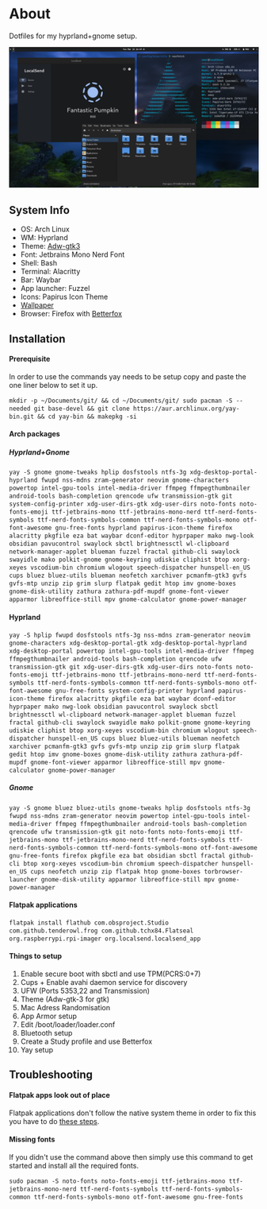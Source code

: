 # About
Dotfiles for my hyprland+gnome setup. 

![Screenshot](screenshot.png)

## System Info

- OS: Arch Linux
- WM: Hyprland
- Theme: [Adw-gtk3](https://github.com/lassekongo83/adw-gtk3)
- Font: Jetbrains Mono Nerd Font
- Shell: Bash
- Terminal: Alacritty
- Bar: Waybar
- App launcher: Fuzzel
- Icons: Papirus Icon Theme
- [Wallpaper](https://raw.githubusercontent.com/M0-7/dotfiles/main/Wallpapers/wallpaper.jpg)
- Browser: Firefox with [Betterfox](https://github.com/yokoffing/BetterFox)

## Installation

#### Prerequisite
In order to use the commands yay needs to be setup copy and paste the one liner below to set it up.

```
mkdir -p ~/Documents/git/ && cd ~/Documents/git/ sudo pacman -S --needed git base-devel && git clone https://aur.archlinux.org/yay-bin.git && cd yay-bin && makepkg -si
```

#### Arch packages

##### Hyprland+Gnome
```
yay -S gnome gnome-tweaks hplip dosfstools ntfs-3g xdg-desktop-portal-hyprland fwupd nss-mdns zram-generator neovim gnome-characters powertop intel-gpu-tools intel-media-driver ffmpeg ffmpegthumbnailer android-tools bash-completion qrencode ufw transmission-gtk git system-config-printer xdg-user-dirs-gtk xdg-user-dirs noto-fonts noto-fonts-emoji ttf-jetbrains-mono ttf-jetbrains-mono-nerd ttf-nerd-fonts-symbols ttf-nerd-fonts-symbols-common ttf-nerd-fonts-symbols-mono otf-font-awesome gnu-free-fonts hyprland papirus-icon-theme firefox alacritty pkgfile eza bat waybar dconf-editor hyprpaper mako nwg-look obsidian pavucontrol swaylock sbctl brightnessctl wl-clipboard network-manager-applet blueman fuzzel fractal github-cli swaylock swayidle mako polkit-gnome gnome-keyring udiskie cliphist btop xorg-xeyes vscodium-bin chromium wlogout speech-dispatcher hunspell-en_US cups bluez bluez-utils blueman neofetch xarchiver pcmanfm-gtk3 gvfs gvfs-mtp unzip zip grim slurp flatpak gedit htop imv gnome-boxes gnome-disk-utility zathura zathura-pdf-mupdf gnome-font-viewer apparmor libreoffice-still mpv gnome-calculator gnome-power-manager
```

#### Hyprland
```
yay -S hplip fwupd dosfstools ntfs-3g nss-mdns zram-generator neovim gnome-characters xdg-desktop-portal-gtk xdg-desktop-portal-hyprland xdg-desktop-portal powertop intel-gpu-tools intel-media-driver ffmpeg ffmpegthumbnailer android-tools bash-completion qrencode ufw transmission-gtk git xdg-user-dirs-gtk xdg-user-dirs noto-fonts noto-fonts-emoji ttf-jetbrains-mono ttf-jetbrains-mono-nerd ttf-nerd-fonts-symbols ttf-nerd-fonts-symbols-common ttf-nerd-fonts-symbols-mono otf-font-awesome gnu-free-fonts system-config-printer hyprland papirus-icon-theme firefox alacritty pkgfile eza bat waybar dconf-editor hyprpaper mako nwg-look obsidian pavucontrol swaylock sbctl brightnessctl wl-clipboard network-manager-applet blueman fuzzel fractal github-cli swaylock swayidle mako polkit-gnome gnome-keyring udiskie cliphist btop xorg-xeyes vscodium-bin chromium wlogout speech-dispatcher hunspell-en_US cups bluez bluez-utils blueman neofetch xarchiver pcmanfm-gtk3 gvfs gvfs-mtp unzip zip grim slurp flatpak gedit htop imv gnome-boxes gnome-disk-utility zathura zathura-pdf-mupdf gnome-font-viewer apparmor libreoffice-still mpv gnome-calculator gnome-power-manager
```

##### Gnome
```
yay -S gnome bluez bluez-utils gnome-tweaks hplip dosfstools ntfs-3g fwupd nss-mdns zram-generator neovim powertop intel-gpu-tools intel-media-driver ffmpeg ffmpegthumbnailer android-tools bash-completion qrencode ufw transmission-gtk git noto-fonts noto-fonts-emoji ttf-jetbrains-mono ttf-jetbrains-mono-nerd ttf-nerd-fonts-symbols ttf-nerd-fonts-symbols-common ttf-nerd-fonts-symbols-mono otf-font-awesome gnu-free-fonts firefox pkgfile eza bat obsidian sbctl fractal github-cli btop xorg-xeyes vscodium-bin chromium speech-dispatcher hunspell-en_US cups neofetch unzip zip flatpak htop gnome-boxes torbrowser-launcher gnome-disk-utility apparmor libreoffice-still mpv gnome-power-manager
```

#### Flatpak applications

```
flatpak install flathub com.obsproject.Studio com.github.tenderowl.frog com.github.tchx84.Flatseal org.raspberrypi.rpi-imager org.localsend.localsend_app
```

#### Things to setup
1. Enable secure boot with sbctl and use TPM(PCRS:0+7)
2. Cups + Enable avahi daemon service for discovery
3. UFW (Ports 5353,22 and Transmission)
4. Theme (Adw-gtk-3 for gtk)
5. Mac Adress Randomisation
6. App Armor setup
7. Edit /boot/loader/loader.conf
8. Bluetooth setup
9. Create a Study profile and use Betterfox
10. Yay setup

## Troubleshooting

#### Flatpak apps look out of place

Flatpak applications don't follow the native system theme in order to fix this you have to do [these steps](https://itsfoss.com/flatpak-app-apply-theme/).

#### Missing fonts

If you didn't use the command above then simply use this command to get started and install all the required fonts. 

```
sudo pacman -S noto-fonts noto-fonts-emoji ttf-jetbrains-mono ttf-jetbrains-mono-nerd ttf-nerd-fonts-symbols ttf-nerd-fonts-symbols-common ttf-nerd-fonts-symbols-mono otf-font-awesome gnu-free-fonts
```
